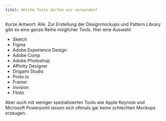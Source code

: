 ```yaml
---
titel: Welche Tools dürfen wir verwenden?
---
```


Kurze Antwort: Alle. Zur Erstellung der Designmockups und Pattern Library gibt es eine ganze Reihe möglicher Tools. Hier eine Auswahl:
- Sketch
- Figma
- Adobe Experience Design
- Adobe Comp
- Adobe Photoshop
- Affinity Designer
- Origami Studio
- Proto.io
- Framer
- Invision
- Flinto

Aber auch mit weniger spezialisierten Tools wie Apple Keynote und Microsoft Powerpoint lassen sich oftmals gar keine schlechten Mockups erzeugen.
